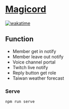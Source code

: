 # [Magicord](https://magicord.vercel.app/)

[![wakatime](https://wakatime.com/badge/github/rhy3h/magicord.svg)](https://wakatime.com/badge/github/rhy3h/magicord)

## Function

- Member get in notify
- Member leave out notify
- Voice channel portal
- Twitch live notify
- Reply button get role
- Taiwan weather forecast

### Serve

```
npm run serve
```
